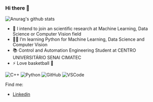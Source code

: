 ### Hi there 👋

![Anurag's github stats](https://github-readme-stats.vercel.app/api?username=feliper2002&hide=issues&count_private=true&show_icons=true&theme=algolia&line)

- 🤖 I intend to join an scientific research at Machine Learning, Data Science or Computer Vision field
- 👨‍💻 I’m learning Python for Machine Learning, Data Science and Computer Vision
- 📚 Control and Automation Engineering Student at CENTRO UNIVERSITÁRIO SENAI CIMATEC
- ⚡ Love basketball 🏀

![C++](https://img.shields.io/badge/C++-gray.svg?style=flat&logo=c%2B%2B)
![Python](https://img.shields.io/badge/-Python-%233776AB?logo=python&logoColor=white)
![GitHub](https://img.shields.io/badge/-GitHub-181717?style=flat-square&logo=github)
![VSCode](https://img.shields.io/badge/-VSCode-007ACC?style=flat-square&logo=visual-studio-code&logoColor=white)

Find me:

- [Linkedin](https://www.linkedin.com/in/felipe-azevedo-ribeiro/)
